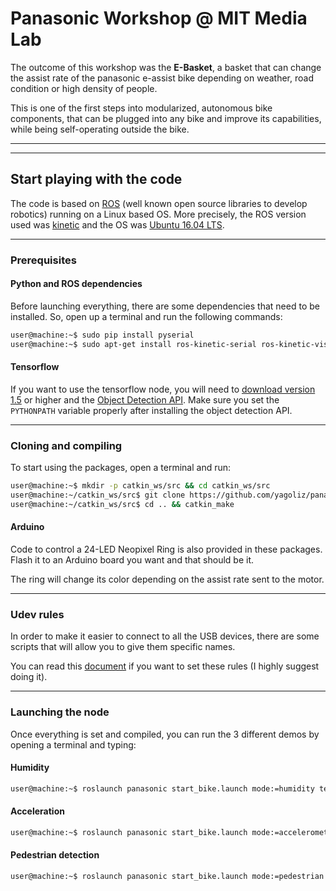 # Panasonic Workshop @ MIT Media Lab

The outcome of this workshop was the **E-Basket**, a basket that can change the assist rate of the panasonic e-assist bike depending on weather, road condition or high density of people.

This is one of the first steps into modularized, autonomous bike components, that can be plugged into any bike and improve its capabilities, while being self-operating outside the bike.

[](./img/e_basket.jpg "Logo")

---
---
## Start playing with the code

The code is based on [ROS](http://www.ros.org) (well known open source libraries to develop robotics) running on a Linux based OS. More precisely, the ROS version used was [kinetic](http://wiki.ros.org/kinetic/Installation) and the OS was [Ubuntu 16.04 LTS](http://releases.ubuntu.com/16.04/).

---
### Prerequisites

#### Python and ROS dependencies
Before launching everything, there are some dependencies that need to be installed. So, open up a terminal and run the following commands:
```bash
user@machine:~$ sudo pip install pyserial
user@machine:~$ sudo apt-get install ros-kinetic-serial ros-kinetic-vision-opencv ros-kinetic-usb-cam ros-kinetic-rosserial*
```

#### Tensorflow
If you want to use the tensorflow node, you will need to [download version 1.5](https://www.tensorflow.org/) or higher and the [Object Detection API](https://github.com/tensorflow/models/tree/master/research/object_detection). Make sure you set the `PYTHONPATH` variable properly after installing the object detection API.

---
### Cloning and compiling
To start using the packages, open a terminal and run:
```bash
user@machine:~$ mkdir -p catkin_ws/src && cd catkin_ws/src
user@machine:~/catkin_ws/src$ git clone https://github.com/yagoliz/panasonic_workshop.git
user@machine:~/catkin_ws/src$ cd .. && catkin_make
```

#### Arduino
Code to control a 24-LED Neopixel Ring is also provided in these packages. Flash it to an Arduino board you want and that should be it.

The ring will change its color depending on the assist rate sent to the motor.

---
### Udev rules
In order to make it easier to connect to all the USB devices, there are some scripts that will allow you to give them specific names.

You can read this [document](./terMITe_hardware_rule/termite_rules.md) if you want to set these rules (I highly suggest doing it).

---
### Launching the node

Once everything is set and compiled, you can run the 3 different demos by opening a terminal and typing:

#### Humidity
```bash
user@machine:~$ roslaunch panasonic start_bike.launch mode:=humidity tensorflow:=false
```

#### Acceleration
```bash
user@machine:~$ roslaunch panasonic start_bike.launch mode:=accelerometer tensorflow:=false
```

#### Pedestrian detection
```bash
user@machine:~$ roslaunch panasonic start_bike.launch mode:=pedestrian tensorflow:=true
```